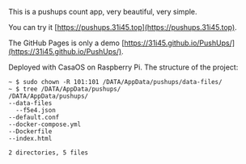 This is a pushups count app, very beautiful, very simple.

You can try it [https://pushups.31i45.top](https://pushups.31i45.top).

The GitHub Pages is only a demo [https://31i45.github.io/PushUps/](https://31i45.github.io/PushUps/).

Deployed with CasaOS on Raspberry Pi. The structure of the project:

```
~ $ sudo chown -R 101:101 /DATA/AppData/pushups/data-files/
~ $ tree /DATA/AppData/pushups/
/DATA/AppData/pushups/
--data-files
  --f5e4.json
--default.conf
--docker-compose.yml
--Dockerfile
--index.html

2 directories, 5 files
```
